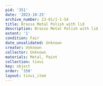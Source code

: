 ```yaml
---
pid: '351'
date: '2023-10-25'
archive_number: 23-01/1-1-54
title: Brasso Metal Polish with lid
description: Brasso Metal Polish with lid
extent: '1'
condition: Fair
date_unvalidated: Unknown
creator: Unknown
collector: Unknown
materials: Metal, Paint
collection: tinui
key: object
order: '350'
layout: tinui_item
---
```

